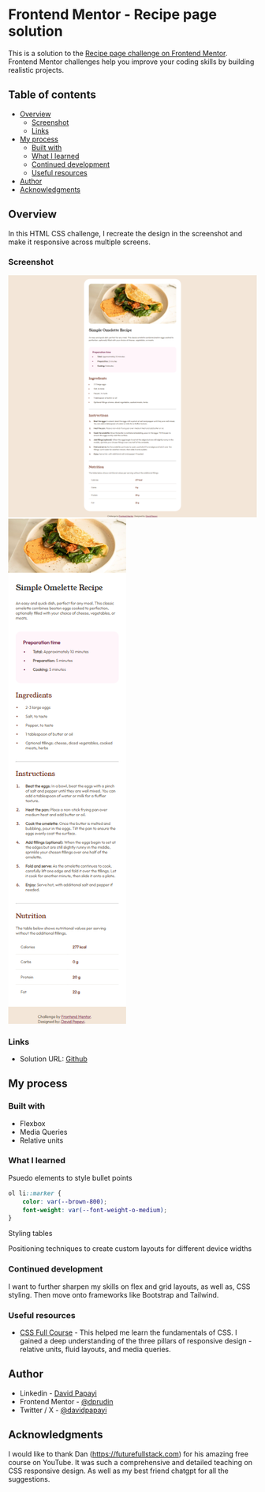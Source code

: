 # Frontend Mentor - Recipe page solution

This is a solution to the [Recipe page challenge on Frontend Mentor](https://www.frontendmentor.io/challenges/recipe-page-KiTsR8QQKm). Frontend Mentor challenges help you improve your coding skills by building realistic projects. 

## Table of contents

- [Overview](#overview)
  - [Screenshot](#screenshot)
  - [Links](#links)
- [My process](#my-process)
  - [Built with](#built-with)
  - [What I learned](#what-i-learned)
  - [Continued development](#continued-development)
  - [Useful resources](#useful-resources)
- [Author](#author)
- [Acknowledgments](#acknowledgments)

## Overview

In this HTML CSS challenge, I recreate the design in the screenshot and make it responsive across multiple screens.

### Screenshot

![](./screenshot.png)
![](./screenshot-m.png)

### Links

- Solution URL: [Github](https://github.com/dprudin/qr-code-component-main.git)

## My process

### Built with

- Flexbox
- Media Queries
- Relative units

### What I learned

Psuedo elements to style bullet points

```css
ol li::marker {
    color: var(--brown-800);
    font-weight: var(--font-weight-o-medium);
}
```
Styling tables

Positioning techniques to create custom layouts for different device widths

### Continued development

I want to further sharpen my skills on flex and grid layouts, as well as, CSS styling. Then move onto frameworks like Bootstrap and Tailwind.

### Useful resources

- [CSS Full Course](https://youtu.be/-G-zic_LS0A) - This helped me learn the fundamentals of CSS. I gained a deep understanding of the three pillars of responsive design - relative units, fluid layouts, and media queries.

## Author

- Linkedin - [David Papayi](www.linkedin.com/in/david-papayi)
- Frontend Mentor - [@dprudin](https://www.frontendmentor.io/profile/dprudin)
- Twitter / X - [@davidpapayi](https://x.com/DavidPapayi)

## Acknowledgments

I would like to thank Dan (https://futurefullstack.com) for his amazing free course on YouTube. It was such a comprehensive and detailed teaching on CSS responsive design. As well as my best friend chatgpt for all the suggestions.